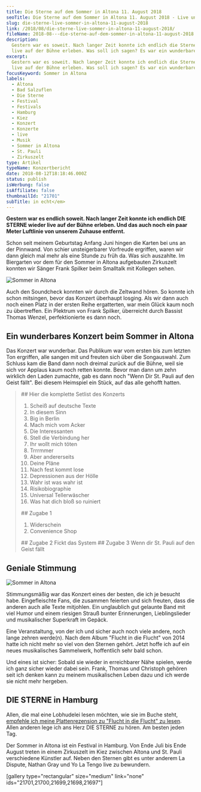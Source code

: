 ```yaml
---
title: Die Sterne auf dem Sommer in Altona 11. August 2018
seoTitle: Die Sterne auf dem Sommer in Altona 11. August 2018 - Live und in echt
slug: die-sterne-live-sommer-in-altona-11-august-2018
link: /2018/08/die-sterne-live-sommer-in-altona-11-august-2018/
fileName: 2018-08---die-sterne-auf-dem-sommer-in-altona-11-august-2018.md
description:
  Gestern war es soweit. Nach langer Zeit konnte ich endlich die Sterne wieder
  live auf der Bühne erleben. Was soll ich sagen? Es war ein wunderbarer Abend!
excerpt:
  Gestern war es soweit. Nach langer Zeit konnte ich endlich die Sterne wieder
  live auf der Bühne erleben. Was soll ich sagen? Es war ein wunderbarer Abend!
focusKeyword: Sommer in Altona
labels:
  - Altona
  - Bad Salzuflen
  - Die Sterne
  - Festival
  - Festivals
  - Hamburg
  - Kiez
  - Konzert
  - Konzerte
  - live
  - Musik
  - Sommer in Altona
  - St. Pauli
  - Zirkuszelt
type: Artikel
typeName: Konzertbericht
date: 2018-08-12T18:18:46.000Z
status: publish
isWerbung: false
isAffiliate: false
thumbnailId: "21701"
subTitle: in echt</em>
---
```


<strong>Gestern war es endlich soweit. Nach langer Zeit konnte ich endlich DIE
STERNE wieder live auf der Bühne erleben. Und das auch noch ein paar Meter
Luftlinie von unserem Zuhause entfernt.</strong>

Schon seit meinem Geburtstag Anfang Juni hingen die Karten bei uns an der
Pinnwand. Von schier unsteigerbarer Vorfreude ergriffen, waren wir dann gleich
mal mehr als eine Stunde zu früh da. Was sich auszahlte. Im Biergarten vor dem
für den Sommer in Altona aufgebauten Zirkuszelt konnten wir Sänger Frank Spilker
beim Smalltalk mit Kollegen sehen.

![Sommer in Altona](http://cardamonchai.com/wp-content/uploads/2018/08/30115547608_2941d0316b_z-400x500.jpg "Frank Spilker")

Auch den Soundcheck konnten wir durch die Zeltwand hören. So konnte ich schon
mitsingen, bevor das Konzert überhaupt losging. Als wir dann auch noch einen
Platz in der ersten Reihe ergatterten, war mein Glück kaum noch zu übertreffen.
Ein Plektrum von Frank Spilker, überreicht durch Bassist Thomas Wenzel,
perfektionierte es dann noch.

## Ein wunderbares Konzert beim Sommer in Altona

Das Konzert war wunderbar. Das Publikum war vom ersten bis zum letzten Ton
ergriffen, alle sangen mit und freuten sich über die Songauswahl. Zum Schluss
kam die Band dann noch dreimal zurück auf die Bühne, weil sie sich vor Applaus
kaum noch retten konnte. Bevor man dann um zehn wirklich den Laden zumachte, gab
es dann noch "Wenn Dir St. Pauli auf den Geist fällt". Bei diesem Heimspiel ein
Stück, auf das alle gehofft hatten.

<blockquote>
## Hier die komplette Setlist des Konzerts
<ol>
    <li>Scheiß auf deutsche Texte</li>
    <li>In diesem Sinn</li>
    <li>Big in Berlin</li>
    <li>Mach mich vom Acker</li>
    <li>Die Interessanten</li>
    <li>Stell die Verbindung her</li>
    <li>Ihr wollt mich töten</li>
    <li>Trrrmmer</li>
    <li>Aber andererseits</li>
    <li>Deine Pläne</li>
    <li>Nach fest kommt lose</li>
    <li>Depressionen aus der Hölle</li>
    <li>Wahr ist was wahr ist</li>
    <li>Risikobiographie</li>
    <li>Universal Tellerwäscher</li>
    <li>Was hat dich bloß so ruiniert</li>
</ol>
## Zugabe 1
<ol>
    <li>Widerschein</li>
    <li>Convenience Shop</li>
</ol>
## Zugabe 2
Fickt das System
## Zugabe 3
Wenn dir St. Pauli auf den Geist fällt</blockquote>

## Geniale Stimmung

![Sommer in Altona](http://cardamonchai.com/wp-content/uploads/2018/08/43936324242_a3a89ae139_z-400x500.jpg "Thomas Wenzel")

Stimmungsmäßig war das Konzert eines der besten, die ich je besucht habe.
Eingefleischte Fans, die zusammen feierten und sich freuten, dass die anderen
auch alle Texte mitjohlen. Ein unglaublich gut gelaunte Band mit viel Humor und
einem riesigen Strauß bunter Erinnerungen, Lieblingslieder und musikalischer
Superkraft im Gepäck.

Eine Veranstaltung, von der ich und sicher auch noch viele andere, noch lange
zehren werde(n). Nach dem Album "Flucht in die Flucht" von 2014 hatte ich nicht
mehr so viel von den Sternen gehört. Jetzt hoffe ich auf ein neues musikalisches
Sammelwerk, hoffentlich sehr bald schon.

Und eines ist sicher: Sobald sie wieder in erreichbarer Nähe spielen, werde ich
ganz sicher wieder dabei sein. Frank, Thomas und Christoph gehören seit ich
denken kann zu meinem musikalischen Leben dazu und ich werde sie nicht mehr
hergeben.

## DIE STERNE in Hamburg

Allen, die mal eine Lobhudelei lesen möchten, wie sie im Buche steht,
[empfehle ich meine Plattenrezension zu "Flucht in die Flucht" zu lesen](/2014/09/flucht-in-die-flucht/).
Allen anderen lege ich ans Herz DIE STERNE zu hören. Am besten jeden Tag.

Der Sommer in Altona ist ein Festival in Hamburg. Von Ende Juli bis Ende August
treten in einem Zirkuszelt im Kiez zwischen Altona und St. Pauli verschiedene
Künstler auf. Neben den Sternen gibt es unter anderem La Dispute, Nathan Gray
und Yo La Tengo live zu bewundern.

[gallery type="rectangular" size="medium" link="none"
ids="21701,21700,21699,21698,21697"]
